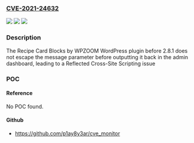 ### [CVE-2021-24632](https://cve.mitre.org/cgi-bin/cvename.cgi?name=CVE-2021-24632)
![](https://img.shields.io/static/v1?label=Product&message=Recipe%20Card%20Blocks%20by%20WPZOOM&color=blue)
![](https://img.shields.io/static/v1?label=Version&message=2.8.1%3C%202.8.1%20&color=brighgreen)
![](https://img.shields.io/static/v1?label=Vulnerability&message=CWE-79%20Cross-site%20Scripting%20(XSS)&color=brighgreen)

### Description

The Recipe Card Blocks by WPZOOM WordPress plugin before 2.8.1 does not escape the message parameter before outputting it back in the admin dashboard, leading to a Reflected Cross-Site Scripting issue

### POC

#### Reference
No POC found.

#### Github
- https://github.com/p1ay8y3ar/cve_monitor

